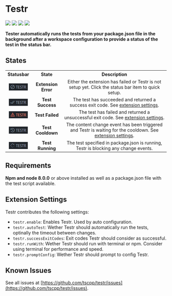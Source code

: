 # Testr

[![](https://vsmarketplacebadge.apphb.com/version-short/tscpp.testr.svg?style=flat-square)](https://marketplace.visualstudio.com/items?itemName=tscpp.testr)
[![](https://vsmarketplacebadge.apphb.com/installs-short/tscpp.testr.svg?style=flat-square)](https://marketplace.visualstudio.com/items?itemName=tscpp.testr)
[![](https://vsmarketplacebadge.apphb.com/rating-short/tscpp.testr.svg?style=flat-square)](https://marketplace.visualstudio.com/items?itemName=tscpp.testr&ssr=false#review-details)
[![](https://img.shields.io/badge/paypal-donate-blue?style=flat-square)](https://www.paypal.com/cgi-bin/webscr?cmd=_s-xclick&hosted_button_id=Q72MU4KDX6H6W&source=url)

**Tester automatically runs the tests from your package.json file in the background after a workspace configuration to provide a status of the test in the status bar.**

## States

<table>
<tr align="center">
<th>Statusbar</th>
<th>State</th>
<th>Description</th>
</tr>

<tr align="center">
<td><img src="https://github.com/tscpp/testr/raw/master/assets/error.png" alt="Extension Error" vlign="bottom" valign="bottom"></td>
<td><b>Extension Error</b></td>
<td>Either the extension has failed or Testr is not setup yet. Click the status bar item to quick setup.</td>
</tr>

<tr align="center">
<td><img src="https://github.com/tscpp/testr/raw/master/assets/success.png" alt="Test Success" vlign="bottom" valign="bottom"></td>
<td><b>Test Success</b></td>
<td>The test has succeeded and returned a success exit code. See <a href="#extension-settings">extension settings</a>.</td>
</tr>

<tr align="center">
<td><img src="https://github.com/tscpp/testr/raw/master/assets/fail.png" alt="Test Failed" vlign="bottom" valign="bottom"></td>
<td><b>Test Failed</b></td>
<td>The test has failed and returned a unsuccessful exit code. See <a href="#extension-settings">extension settings</a>.</td>
</tr>

<tr align="center">
<td><img src="https://github.com/tscpp/testr/raw/master/assets/cooldown.png" alt="Test Cooldown" vlign="bottom" valign="bottom"></td>
<td><b>Test Cooldown</b></td>
<td>The content change event has been triggered and Testr is waiting for the cooldown. See <a href="#extension-settings">extension settings</a>.</td>
</tr>

<tr align="center">
<td><img src="https://github.com/tscpp/testr/raw/master/assets/loading.png" alt="Test Running" vlign="bottom" valign="bottom"></td>
<td><b>Test Running</b></td>
<td>The test specified in package.json is running, Testr is blocking any change events.</td>
</tr>
</table>

## Requirements

**Npm and node 8.0.0** or above installed as well as a package.json file with the test script available.

## Extension Settings

Testr contributes the following settings:

* `testr.enable`: Enables Testr. Used by auto configuration.
* `testr.autoTest`: Wether Testr should automatically run the tests, optinally the timeout between changes.
* `testr.successExitCodes`: Exit codes Testr should consider as successful.
* `testr.runWith`: Wether Testr should run with terminal or npm. Consider using terminal for performance and speed.
* `testr.promptConfig`: Wether Testr should prompt to config Testr.

## Known Issues

See all issues at [https://github.com/tscpp/testr/issues](https://github.com/tscpp/testr/issues).
